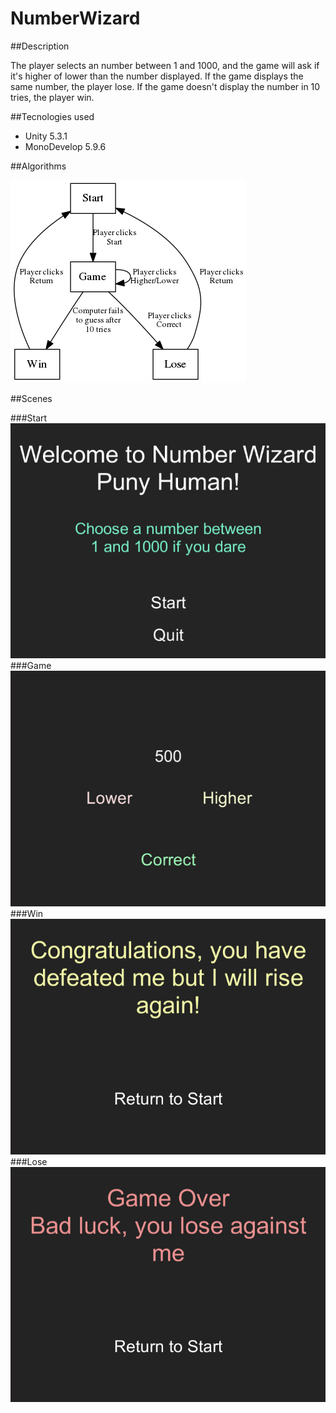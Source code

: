 # NumberWizard

##Description

The player selects an number between 1 and 1000, and the game will ask if it's higher of lower than the number displayed.
If the game displays the same number, the player lose. 
If the game doesn't display the number in 10 tries, the player win.

##Tecnologies used
- Unity 5.3.1
- MonoDevelop 5.9.6


##Algorithms

![alt graph](./readme-images/graph.png)

##Scenes

###Start
![alt start](./readme-images/start.jpg)
###Game
![alt game](./readme-images/game.jpg)
###Win
![alt win](./readme-images/win.jpg)
###Lose
![alt lose](./readme-images/lose.jpg)
